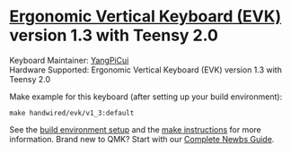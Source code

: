 # [Ergonomic Vertical Keyboard (EVK)](https://github.com/YangPiCui/ErgonomicVerticalKeyboard) version 1.3 with Teensy 2.0
Keyboard Maintainer: [YangPiCui](https://github.com/YangPiCui)  
Hardware Supported: Ergonomic Vertical Keyboard (EVK) version 1.3 with Teensy 2.0

Make example for this keyboard (after setting up your build environment):

    make handwired/evk/v1_3:default

See the [build environment setup](https://docs.qmk.fm/#/getting_started_build_tools) and the [make instructions](https://docs.qmk.fm/#/getting_started_make_guide) for more information. Brand new to QMK? Start with our [Complete Newbs Guide](https://docs.qmk.fm/#/newbs).
